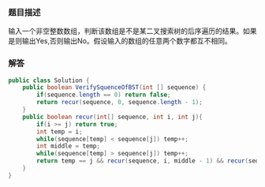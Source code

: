 ### 题目描述
输入一个非空整数数组，判断该数组是不是某二叉搜索树的后序遍历的结果。如果是则输出Yes,否则输出No。假设输入的数组的任意两个数字都互不相同。 
### 解答
```java
public class Solution {
    public boolean VerifySquenceOfBST(int [] sequence) {
        if(sequence.length == 0) return false;
        return recur(sequence, 0, sequence.length - 1);
    }
    public boolean recur(int[] sequence, int i, int j){
        if(i >= j) return true;
        int temp = i;
        while(sequence[temp] < sequence[j]) temp++;
        int middle = temp;
        while(sequence[temp] > sequence[j]) temp++;
        return temp == j && recur(sequence, i, middle - 1) && recur(sequence, middle, j - 1);
    }
}
```
